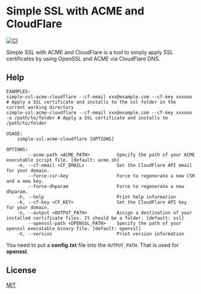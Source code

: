 Simple SSL with ACME and CloudFlare
====================

[![CI](https://github.com/magiclen/simple-ssl-acme-cloudflare/actions/workflows/ci.yml/badge.svg)](https://github.com/magiclen/simple-ssl-acme-cloudflare/actions/workflows/ci.yml)

Simple SSL with ACME and CloudFlare is a tool to simply apply SSL certificates by using OpenSSL and ACME via CloudFlare DNS.

## Help

```
EXAMPLES:
simple-ssl-acme-cloudflare --cf-email xxx@example.com --cf-key xxxooo                    # Apply a SSL certificate and installs to the ssl folder in the current working directory
simple-ssl-acme-cloudflare --cf-email xxx@example.com --cf-key xxxooo -o /path/to/folder # Apply a SSL certificate and installs to /path/to/folder

USAGE:
    simple-ssl-acme-cloudflare [OPTIONS]

OPTIONS:
        --acme-path <ACME_PATH>          Specify the path of your ACME executable script file. [default: acme.sh]
    -e, --cf-email <CF_EMAIL>            Set the CloudFlare API email for your domain.
        --force-csr-key                  Force to regenerate a new CSR and a new key.
        --force-dhparam                  Force to regenerate a new dhparam.
    -h, --help                           Print help information
    -k, --cf-key <CF_KEY>                Set the CloudFlare API key for your domain.
    -o, --output <OUTPUT_PATH>           Assign a destination of your installed certificate files. It should be a folder. [default: ssl]
        --openssl-path <OPENSSL_PATH>    Specify the path of your openssl executable binary file. [default: openssl]
    -V, --version                        Print version information
```

You need to put a **config.txt** file into the `OUTPUT_PATH`. That is used for **openssl**.

## License

[MIT](LICENSE)